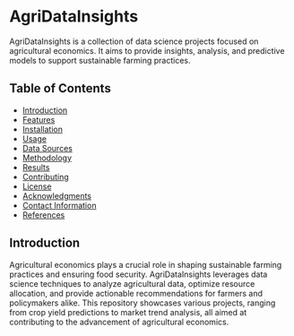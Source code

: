 # AgriDataInsights

AgriDataInsights is a collection of data science projects focused on agricultural economics. It aims to provide insights, analysis, and predictive models to support sustainable farming practices.

## Table of Contents

- [Introduction](#introduction)
- [Features](#features)
- [Installation](#installation)
- [Usage](#usage)
- [Data Sources](#data-sources)
- [Methodology](#methodology)
- [Results](#results)
- [Contributing](#contributing)
- [License](#license)
- [Acknowledgments](#acknowledgments)
- [Contact Information](#contact-information)
- [References](#references)

## Introduction

Agricultural economics plays a crucial role in shaping sustainable farming practices and ensuring food security. AgriDataInsights leverages data science techniques to analyze agricultural data, optimize resource allocation, and provide actionable recommendations for farmers and policymakers alike.
This repository showcases various projects, ranging from crop yield predictions to market trend analysis, all aimed at contributing to the advancement of agricultural economics.

